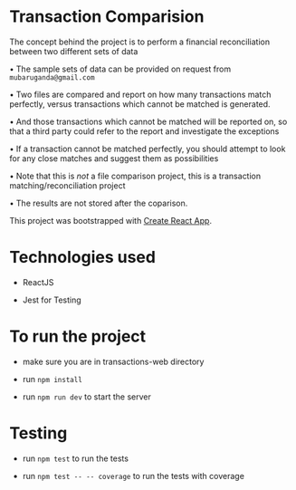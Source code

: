 # Transaction Comparision

The concept behind the project is to perform a financial reconciliation between two different  sets of data

• The sample sets of data can be provided on request from `mubaruganda@gmail.com`

• Two files are compared and report on how many transactions match  perfectly, versus transactions which cannot be matched is generated.

• And those transactions which cannot be matched will be reported on, so that a third  party could refer to the report and investigate the exceptions 

• If a transaction cannot be matched perfectly, you should attempt to look for any close matches  and suggest them as possibilities 

• Note that this is *not* a file comparison project, this is a transaction matching/reconciliation  project 

• The results are not stored after the coparison.

This project was bootstrapped with [Create React App](https://github.com/facebook/create-react-app).

# Technologies used

- ReactJS

- Jest for Testing

# To run the project

- make sure you are in transactions-web directory

- run `npm install`

- run `npm run dev` to start the server

# Testing 

- run `npm test` to run the tests

- run `npm test -- -- coverage` to run the tests with coverage

